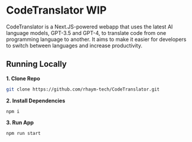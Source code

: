 # CodeTranslator WIP
CodeTranslator is a Next.JS-powered webapp that uses the latest AI language models, GPT-3.5 and GPT-4, to translate code from one programming language to another. It aims to make it easier for developers to switch between languages and increase productivity.

## Running Locally

**1. Clone Repo**

```bash
git clone https://github.com/rhaym-tech/CodeTranslator.git
```

**2. Install Dependencies**

```
npm i
```

**3. Run App**

```
npm run start
```
